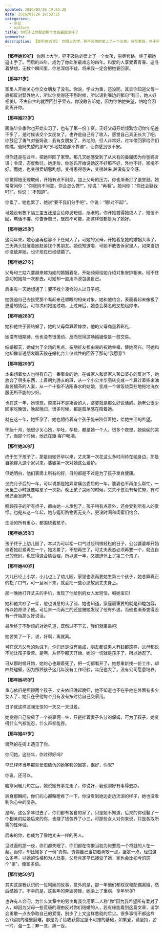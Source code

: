 ```yaml
---
updated: 2016/03/26 19:53:25
date: 2016/03/26 19:53:25
categories: 
  - 杂记
  - myStory
title: 你妈不让你娶的那个女孩最后怎样了
comments: 
description: 【那年她19岁】 你刚上大学，猝不及防的爱上了一个女孩，穷尽套路，终于把她追上手了。而后的四年，成为了你此生最难忘的四年。和爱的人享受着青春、追寻着梦想，无数个瞬间里，你总深信不疑，将来我一定会把她要回家。【那年21岁】家里人开始关心你交女朋友了没有。你说，学业为重，还没昵。其实你知道父母一直都反对娶外地人，所以你觉得还不到时候，所以话到嘴边的那句&quot;有旧，她人好相美!。不由自主的就吞回肚子里去。你没敢告诉她，因为你怕她失望，怕地会因此离开你。
---
```

**【那年她19岁】**
你刚上大学，猝不及防的爱上了一个女孩，穷尽套路，终于把她追上手了。而后的四年，成为了你此生最难忘的四年。和爱的人享受着青春、追寻着梦想，无数个瞬间里，你总深信不疑，将来我一定会把她要回家。

**【那年21岁】**

家里人开始关心你交女朋友了没有。你说，学业为重，还没昵。其实你知道父母一直都反对娶外地人，所以你觉得还不到时候，所以话到嘴边的那句"有旧，她人好相美!。不由自主的就吞回肚子里去。你没敢告诉她，因为你怕她失望，怕地会因此离开你。

**【那年她23岁】**

面临毕业季你也开始实习了，也有了第一份工资。正好父母开始频繁念叨你年纪差不多了，是时候该交个女朋友了。也许是自己有了收入，感觉自己真正长大了吧。你鼓足了勇气对爸妈说：我有女朋友了，外地的，但人非常好，过年带回家给你们瞧瞧。爸妈失望的那句"外地姑娘都不靠谱”，让你感到很不安。

但你还是在过年，把她带回了家里。那几天她感受到了从未有的委屈因为你爸妈言语；令漠，态度敷衍。她走后，你爸妈开始说她这不好那不好，外地不好，家境不好。而她，也变得爱胡思乱想，变得患得患失，变得越来
越没有安全感。

你觉得她无理取闹，开始有点不耐烦，加上父母的压力，你也渐渐打了退堂鼓。她常常问你："你爸妈不同意，你会怎么做?”。你说：“再看”。她问你：“你还会娶我吗?”。你说：“不知道”。

你累了，她也累了，她说“要不我们分手吧"。你说：“嗯!对不起!”。

可她没有放下隔三差五还是会给你发短信，渐渐的，你开始觉得她烦人了，短信不回，电话不接，你告诉自己，既然不可能，那这样做都是为了她好。

**【那年她25岁】**

这两年来，她心里再也容不下任何人了。可她的父母，开始着急她的婚姻大事了，三天两头就催着她赶紧找个男朋友。她说知道啦，可她不敢告诉家里人，如果当初你没放弃她，也许现在已经结婚了。

**【那年她27岁】**

父母和三姑六婆越来越为她的婚姻着急，开始频频给她介绍对象安排相亲。经不住念叨的她每一次都去，可她却一直用冷漠包裹自己。

后来有一天她想通了：要不找个凑合的人过日子吧。

她强迫自己去接受那个看起来还顺眼的相亲对象。她和他约会，表面看起来像极了恩爱的情侣，可每次和她接过吻，上过床后，她总会莫名的又想起你来。

**【那年她28岁】**

她和他终于要结婚了，她的父母盘算着嫁妆，他的父母商量着彩礼，

她没有很期待，他也没有很激动，反而觉得这场婚姻像是一桩交易。

结婚那天，她成为了全场的焦点，亲朋好友都由衷的祝她幸福，替她高兴，可她和他却像普通朋友聊天般在婚礼台上仪式性的回答了那句“我愿意”!

**【那年她29岁】**

本来想着女人也得有自己一番事业的她，在娘家人和婆家人苦口婆心的反对下，她放弃了很多东西，上着朝九晚五的班，从一个小公主华丽转变成一个算计着柴米油盐酱醋茶的人妻，从一个十指不沾阳春水的姑娘，变成一个做饭烧菜扫地拖地洗衣服无所不能的少妇。

也在这一年，她惊现，原来并不是凑合的人，婆婆就是那么好说话的。她老公很少回家吃晚饭，晚起晚归，很多时候，都是孤单感在陪着她。

就在这一年，她怀孕了，她也期待着有个孩子能来陪伴着她，给她生活的希望。

怀胎十月，他很少关心她，孕吐，孕检，都是她一个人。很多个夜里，她偷偷的哭了，而那个时候，他还在跟
客户喝酒。

**【那年她30岁】**

终于生下孩子了，那是自她怀孕以来，丈夫第一次花这么多时间待在她身边，那是自她嫁入这个家以来，婆婆第一次对她这么爱护。

但她明白，他们表面上所有的好，目的都是不过是为了孩子发育健康。

坐完月子后的一年，可以说那是她异常痛苦委屈的一年，婆婆也不再怎么帮忙，一天里三小时就要喂孩子一次奶，晚上孩子哭闹的时候，丈夫不仅没有帮忙带，有时候还会发脾气。

照顾孩子的所有担子，都由她一人承包了，孩子稍有点意外，还会受到所有人的责怪。也是从这一年起，她与逛街购物再无交点，更没时间和闺蜜们约会，

生活的所有重心，都围绕着孩子。

**【那年她35岁】**

孩子终于上幼儿园了，本以为可以松一口气过段稍微轻松的日子，公公婆婆却开始催着她赶紧再生一个，她太累了，不想再生了，可丈夫表态必须再要一个，就连自己的爸妈，也觉得这合情合理，所以这一年，又被迫怀上了第二个孩子。

**【那年她40岁】**

大儿已经上小学，小儿也上了幼儿园，家里也没再要她生第三个孩子，她总算真正的松了口气，可一旦闲下来，就会把一些心思放到丈夫身上。

那一晚她打开丈夫的手机，发现了他给别的女人发短信，喊她宝贝!

她和他大吵了一架，他也诚恳的认了错，她也知道，家庭最重要的就是和睦包容，所以她原谅了他。可后来一而再三的还是被她发现了他有外遇，而他也渐渐变得没有一开始那么好说话。

最后终于不耐烦的对她吼道，既然过不下去，我们就离婚吧!

她苦笑了一下，说，好啊，离就离。

可在双方父母的劝诫下，你们还是没有离成，朋友都说男人有钱都这样，父母都说不能让孩子受苦。是啊，从怀孕那天开始，她的一切就是孩子了，所以她忍了。

可从那时候开始，她的心也跟着死了，把一切都看开了，她想重新找一份工作，却四处碰壁，因为照顾孩子这几年没有工作经验，年纪也大了，没有公司愿意培养。

**【那年她45岁】**

重心依旧是照顾两个孩子，丈夫依旧晚起晚归，她不知道也不在乎他在外面有多少女人了，她只在乎他每个月有没有按时给自己交家用。

日子就这样波澜无惊的一天又一天过着。

她觉得自己像极了一个被雇佣一生，只是挂着妻子名分的保姆，可为了孩子，她变得什么气都能忍，什么声都能吞。

**【那年她47岁】**

偶然的在街上遇见了你，

你问她，这些年，你过得好吗?

早已释怀当年那些爱恨情仇的她客套的回答，很好，你昵?

你说，还可以。

嘘寒问暖几句之后，她说她有事先走了，你说好，我也刚好有事得去办。

转身那瞬间，你们的心都略瞪疼了一下。你没看到她边走边流泪的样子，她也没看到你心中的复杂。

是啊，这么多年过去了，你们都有各自的家了，只是她不知道，后来的你也娶了一个相亲的姑娘后来的你，也赚了钱包养了小三，可那些女人对你来说，只是各取所需的性伴侣。

后来的你，也成为了像她丈夫一样的男人。

见过面的那一夜，你们都失眠了，你们都在悔恨当初为何要找一个将就的人在一起，而你，却比她多了一份"责悔。责悔自己当初若勇敢一点，坚定一点，经过这么多年，以她的性格和为人处事，父母肯定早已接受了她，家也会比如今的这个"家"，像家多倍。

**【那年她50岁】**

其实这是我认识的一位阿姨的故事，意外的是，那一年他们都双双和配偶离婚，然后结婚了。不幸的是，这些年的奔波劳碌，她染上了重病，享年55岁!

也许有人会问，为什么文章中的男主角我会用第二人称"你"因为我希望所有爱对了人，却因为父母一些荒唐的理由反对你们结婚的人，若有缘能看到这篇文章，请学会勇敢一点去争取自己的爱情，别步了上文这样悲剧的后尘。很多事情不都这样么?起初的碰壁磨难，都是为了给收获奠定坚不可摧的基础，如果爱，请坚持，苦一时，温一生；弃一念，痛一世。